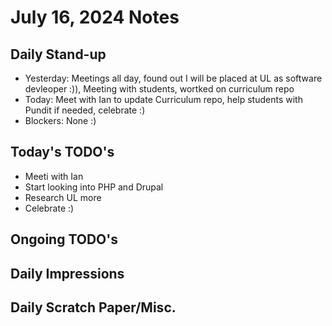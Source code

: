 # July 16, 2024 Notes



## Daily Stand-up

* Yesterday: Meetings all day,  found out I will be placed at UL as software devleoper :)), Meeting with students, wortked on curriculum repo 
* Today: Meet with Ian to update Curriculum repo, help students with Pundit if needed, celebrate :)
* Blockers: None :)

## Today's TODO's
* Meeti with Ian
* Start looking into PHP and Drupal 
* Research UL more
* Celebrate :)


## Ongoing TODO's



## Daily Impressions




## Daily Scratch Paper/Misc. 
